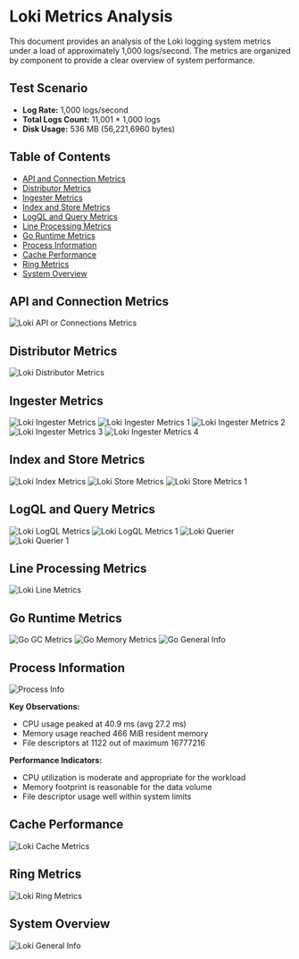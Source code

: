 # Loki Metrics Analysis

This document provides an analysis of the Loki logging system metrics under a load of approximately 1,000 logs/second. The metrics are organized by component to provide a clear overview of system performance.

## Test Scenario

- **Log Rate:** 1,000 logs/second
- **Total Logs Count:** 11,001 \* 1,000 logs
- **Disk Usage:** 536 MB (56,221,6960 bytes)

## Table of Contents

- [API and Connection Metrics](#api-and-connection-metrics)
- [Distributor Metrics](#distributor-metrics)
- [Ingester Metrics](#ingester-metrics)
- [Index and Store Metrics](#index-and-store-metrics)
- [LogQL and Query Metrics](#logql-and-query-metrics)
- [Line Processing Metrics](#line-processing-metrics)
- [Go Runtime Metrics](#go-runtime-metrics)
- [Process Information](#process-information)
- [Cache Performance](#cache-performance)
- [Ring Metrics](#ring-metrics)
- [System Overview](#system-overview)

## API and Connection Metrics

![Loki API or Connections Metrics](metrics/Loki%20API%20or%20Connections%20Metrics.png)

## Distributor Metrics

![Loki Distributor Metrics](metrics/Loki%20Distributor%20Metrics.png)

## Ingester Metrics

![Loki Ingester Metrics](metrics/Loki%20Ingester%20Metrics.png)
![Loki Ingester Metrics 1](metrics/Loki%20Ingester%20Metrics%201.png)
![Loki Ingester Metrics 2](metrics/Loki%20Ingester%20Metrics%202.png)
![Loki Ingester Metrics 3](metrics/Loki%20Ingester%20Metrics%203.png)
![Loki Ingester Metrics 4](metrics/Loki%20Ingester%20Metrics%204.png)

## Index and Store Metrics

![Loki Index Metrics](metrics/Loki%20Index%20Metrics.png)
![Loki Store Metrics](metrics/Loki%20Store%20Metrics.png)
![Loki Store Metrics 1](metrics/Loki%20Store%20Metrics%201.png)

## LogQL and Query Metrics

![Loki LogQL Metrics](metrics/Loki%20LogQL%20Metrics.png)
![Loki LogQL Metrics 1](metrics/Loki%20LogQL%20Metrics%201.png)
![Loki Querier](metrics/Loki%20Querier.png)
![Loki Querier 1](metrics/Loki%20Querier%201.png)

## Line Processing Metrics

![Loki Line Metrics](metrics/Loki%20Line%20Metrics.png)

## Go Runtime Metrics

![Go GC Metrics](metrics/Go%20GC%20Metrics.png)
![Go Memory Metrics](metrics/Go%20Memory%20Metrics.png)
![Go General Info](metrics/Go%20General%20Info.png)

## Process Information

![Process Info](metrics/Process%20Info.png)

**Key Observations:**

- CPU usage peaked at 40.9 ms (avg 27.2 ms)
- Memory usage reached 466 MiB resident memory
- File descriptors at 1122 out of maximum 16777216

**Performance Indicators:**

- CPU utilization is moderate and appropriate for the workload
- Memory footprint is reasonable for the data volume
- File descriptor usage well within system limits

## Cache Performance

![Loki Cache Metrics](metrics/Loki%20Cache%20Metrics.png)

## Ring Metrics

![Loki Ring Metrics](metrics/Loki%20Ring%20Metrics.png)

## System Overview

![Loki General Info](metrics/Loki%20General%20Info.png)
